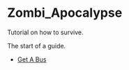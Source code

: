 # Zombi_Apocalypse
Tutorial on how to survive.

The start of a guide.

- [Get A Bus](get_a_bus.md)



